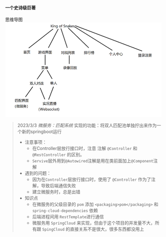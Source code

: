 #### 一个史诗级巨著

思维导图
![](image/mind_map.png)

>2023/3/3
>*微服务：匹配系统*
>实现的功能：将双人匹配池单独拧出来作为一个新的springboot运行<br>
>+ 注意事项：
>   * 在Controller层放行接口时，注意 注解 `@Controller` 和 `@RestController` 的区别。
>   * `Servive`层外用到`@Autowired`注解是用在类前面加上`@Component`注解
>+ 遇到的问题：
>   * 因为在`Controller`层放行接口时，使用了 `@Controller` 作为了注解，导致后端通信失败
>   * 建立微服务时，总是出错
>+ 知识点
>   * 在微服务的父级目录的 `pom` 添加 `<packaging>pom</packaging>` 和 `spring-cloud-dependencies` 依赖
>   * 后端进程间用 `RestTemplate`进行通信
>   * 微服务用 `SpringCloud` 来实现，但由于这个项目的并发量不大，所有跟 `SpingCloud` 的直接关系不是很大，很多东西都没用上